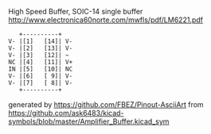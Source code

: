 High Speed Buffer, SOIC-14
single buffer
http://www.electronica60norte.com/mwfls/pdf/LM6221.pdf


	   +----------+
	V- |[1]   [14]| V-
	V- |[2]   [13]| V-
	V- |[3]   [12]| ~
	NC |[4]   [11]| V+
	IN |[5]   [10]| NC
	V- |[6]   [ 9]| V-
	V- |[7]   [ 8]| V-
	   +----------+


generated by https://github.com/FBEZ/Pinout-AsciiArt from https://github.com/ask6483/kicad-symbols/blob/master/Amplifier_Buffer.kicad_sym